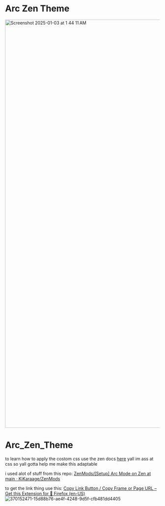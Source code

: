 # Arc Zen Theme

<img width="1327" alt="Screenshot 2025-01-03 at 1 44 11 AM" src="https://github.com/user-attachments/assets/8327548e-c918-4a49-9484-3b39b304eb03" />

# Arc_Zen_Theme
to learn how to apply the costom css use the zen docs [here](https://docs.zen-browser.app/guides/live-editing)
yall im ass at css so yall gotta help me make this adaptable

i used alot of stuff from this repo:
[ZenMods/[Setup] Arc Mode on Zen at main · KiKaraage/ZenMods](https://github.com/KiKaraage/ZenMods/tree/main/%5BSetup%5D%20Arc%20Mode%20on%20Zen)

to get the link thing use this:
[Copy Link Button / Copy Frame or Page URL – Get this Extension for 🦊 Firefox (en-US)](https://addons.mozilla.org/en-US/firefox/addon/copy-frame-or-page-url/)
![370152471-15d88b76-ae4f-4248-9d5f-cfb481dd4405](https://github.com/user-attachments/assets/03a2f464-9641-482f-830f-6bfbc035ca67)
